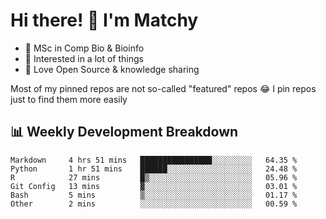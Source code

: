 # Hi there! 👋 I'm Matchy

- 🧬 MSc in Comp Bio & Bioinfo
- 🎈 Interested in a lot of things
- 💜 Love Open Source & knowledge sharing

Most of my pinned repos are not so-called "featured" repos 😂 I pin repos just to find them more easily

## 📊 Weekly Development Breakdown

<!--START_SECTION:waka-->

```text
Markdown     4 hrs 51 mins   ████████████████░░░░░░░░░   64.35 %
Python       1 hr 51 mins    ██████░░░░░░░░░░░░░░░░░░░   24.48 %
R            27 mins         █▒░░░░░░░░░░░░░░░░░░░░░░░   05.96 %
Git Config   13 mins         ▓░░░░░░░░░░░░░░░░░░░░░░░░   03.01 %
Bash         5 mins          ▒░░░░░░░░░░░░░░░░░░░░░░░░   01.17 %
Other        2 mins          ░░░░░░░░░░░░░░░░░░░░░░░░░   00.59 %
```

<!--END_SECTION:waka-->
